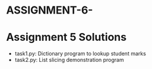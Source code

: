 # ASSIGNMENT-6-

# Assignment 5 Solutions

- task1.py: Dictionary program to lookup student marks
- task2.py: List slicing demonstration program
